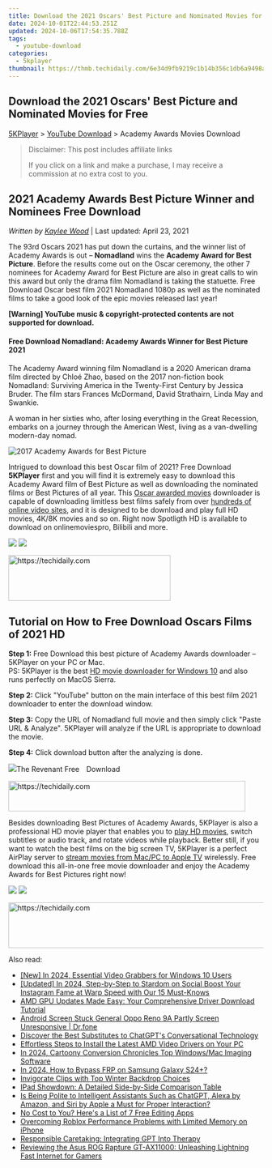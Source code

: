 ```yaml
---
title: Download the 2021 Oscars' Best Picture and Nominated Movies for Free
date: 2024-10-01T22:44:53.251Z
updated: 2024-10-06T17:54:35.788Z
tags:
  - youtube-download
categories:
  - 5kplayer
thumbnail: https://thmb.techidaily.com/6e34d9fb9219c1b14b356c1db6a9498a7ed2cc88e1f185620d446a2907ce8d78.png
---
```


## Download the 2021 Oscars' Best Picture and Nominated Movies for Free

[5KPlayer](https://tools.techidaily.com/5kplayer/products/) \> [YouTube Download](https://tools.techidaily.com/5kplayer/youtube-download/) \> Academy Awards Movies Download

>  Disclaimer: This post includes affiliate links
>
>  If you click on a link and make a purchase, I may receive a commission at no extra cost to you.
>

## 2021 Academy Awards Best Picture Winner and Nominees Free Download

 _Written by [Kaylee Wood](https://www.quora.com/profile/Amanda-Hu-21)_ | Last updated: April 23, 2021 

The 93rd Oscars 2021 has put down the curtains, and the winner list of Academy Awards is out – **Nomadland** wins the **Academy Award for Best Picture**. Before the results come out on the Oscar ceremony, the other 7 nominees for Academy Award for Best Picture are also in great calls to win this award but only the drama film Nomadland is taking the statuette. Free Download Oscar best film 2021 Nomadland 1080p as well as the nominated films to take a good look of the epic movies released last year! 

**\[Warning\] YouTube music & copyright-protected contents are not supported for download.**

#### **Free Download Nomadland: Academy Awards Winner for Best Picture 2021**

The Academy Award winning film Nomadland is a 2020 American drama film directed by Chloé Zhao, based on the 2017 non-fiction book Nomadland: Surviving America in the Twenty-First Century by Jessica Bruder. The film stars Frances McDormand, David Strathairn, Linda May and Swankie. 

A woman in her sixties who, after losing everything in the Great Recession, embarks on a journey through the American West, living as a van-dwelling modern-day nomad.

![2017 Academy Awards for Best Picture](https://www.winxdvd.com/resource/pics/nomadland.jpg) 

Intrigued to download this best Oscar film of 2021? Free Download **5KPlayer** first and you will find it is extremely easy to download this Academy Award film of Best Picture as well as downloading the nominated films or Best Pictures of all year. This [Oscar awarded movies](https://tools.techidaily.com/macxdvd/products/) downloader is capable of downloading limitless best films safely from over [hundreds of online video sites](https://tools.techidaily.com/5kplayer/youtube-download/), and it is designed to be download and play full HD movies, 4K/8K movies and so on. Right now Spotligth HD is available to download on onlinemoviespro, Bilibili and more. 

[![](https://www.5kplayer.com/youtube-download/../button/freedownwhitewin.png)](https://tools.techidaily.com/5kplayer/products/) [![](https://www.5kplayer.com/youtube-download/../button/freedownbackmac.png)](https://tools.techidaily.com/5kplayer/products/) 

<!-- affiliate ads begin -->
<a href="https://bluettius.sjv.io/c/5597632/2139113/17108" target="_top" id="2139113">
  <img src="//a.impactradius-go.com/display-ad/17108-2139113" border="0" alt="https://techidaily.com" width="320" height="90"/>
</a>
<img height="0" width="0" src="https://bluettius.sjv.io/i/5597632/2139113/17108" style="position:absolute;visibility:hidden;" border="0" />
<!-- affiliate ads end -->

##  Tutorial on How to Free Download Oscars Films of 2021 HD

**Step 1:** Free Download this best picture of Academy Awards downloader – 5KPlayer on your PC or Mac.  
 PS: 5KPlayer is the best [HD movie downloader for Windows 10](https://tools.techidaily.com/5kplayer/youtube-download/) and also runs perfectly on MacOS Sierra. 

**Step 2:**  Click "YouTube" button on the main interface of this best film 2021 downloader to enter the download window. 

**Step 3:** Copy the URL of Nomadland full movie and then simply click "Paste URL & Analyze". 5KPlayer will analyze if the URL is appropriate to download the movie. 

**Step 4:** Click download button after the analyzing is done. 

![The Revenant Free　Download](https://www.5kplayer.com/youtube-download/img/download-the-revenant.jpg)

<!-- affiliate ads begin -->
<a href="https://bluettius.sjv.io/c/5597632/2139114/17108" target="_top" id="2139114">
  <img src="//a.impactradius-go.com/display-ad/17108-2139114" border="0" alt="https://techidaily.com" width="468" height="60"/>
</a>
<img height="0" width="0" src="https://bluettius.sjv.io/i/5597632/2139114/17108" style="position:absolute;visibility:hidden;" border="0" />
<!-- affiliate ads end -->

Besides downloading Best Pictures of Academy Awards, 5KPlayer is also a professional HD movie player that enables you to [play HD movies](https://tools.techidaily.com/5kplayer/video-music-player/), switch subtitles or audio track, and rotate videos while playback. Better still, if you want to watch the best films on the big screen TV, 5KPlayer is a perfect AirPlay server to [stream movies from Mac/PC to Apple TV](https://tools.techidaily.com/5kplayer/airplay/) wirelessly. Free download this all-in-one free movie downloader and enjoy the Academy Awards for Best Pictures right now! 

[![](https://www.5kplayer.com/youtube-download/../button/freedownwhitewin.png)](https://tools.techidaily.com/5kplayer/products/) [![](https://www.5kplayer.com/youtube-download/../button/freedownbackmac.png)](https://tools.techidaily.com/5kplayer/products/)

<!-- affiliate ads begin -->
<a href="https://ephamedtechinc.pxf.io/c/5597632/2126492/26400" target="_top" id="2126492">
  <img src="//a.impactradius-go.com/display-ad/26400-2126492" border="0" alt="https://techidaily.com" width="640" height="90"/>
</a>
<img height="0" width="0" src="https://ephamedtechinc.pxf.io/i/5597632/2126492/26400" style="position:absolute;visibility:hidden;" border="0" />
<!-- affiliate ads end -->

<ins class="adsbygoogle"
     style="display:block"
     data-ad-format="autorelaxed"
     data-ad-client="ca-pub-7571918770474297"
     data-ad-slot="1223367746"></ins>

<ins class="adsbygoogle"
     style="display:block"
     data-ad-client="ca-pub-7571918770474297"
     data-ad-slot="8358498916"
     data-ad-format="auto"
     data-full-width-responsive="true"></ins>

<span class="atpl-alsoreadstyle">Also read:</span>
<div><ul>
<li><a href="https://screen-capture.techidaily.com/new-in-2024-essential-video-grabbers-for-windows-10-users/"><u>[New] In 2024, Essential Video Grabbers for Windows 10 Users</u></a></li>
<li><a href="https://instagram-video-recordings.techidaily.com/updated-in-2024-step-by-step-to-stardom-on-social-boost-your-instagram-fame-at-warp-speed-with-our-15-must-knows/"><u>[Updated] In 2024, Step-by-Step to Stardom on Social Boost Your Instagram Fame at Warp Speed with Our 15 Must-Knows</u></a></li>
<li><a href="https://hardware-updates.techidaily.com/amd-gpu-updates-made-easy-your-comprehensive-driver-download-tutorial/"><u>AMD GPU Updates Made Easy: Your Comprehensive Driver Download Tutorial</u></a></li>
<li><a href="https://howto.techidaily.com/android-screen-stuck-general-oppo-reno-9a-partly-screen-unresponsive-drfone-by-drfone-fix-android-problems-fix-android-problems/"><u>Android Screen Stuck General Oppo Reno 9A Partly Screen Unresponsive | Dr.fone</u></a></li>
<li><a href="https://youtube-video-recordings.techidaily.com/discover-the-best-substitutes-to-chatgpts-conversational-technology/"><u>Discover the Best Substitutes to ChatGPT's Conversational Technology</u></a></li>
<li><a href="https://win-dash.techidaily.com/effortless-steps-to-install-the-latest-amd-video-drivers-on-your-pc/"><u>Effortless Steps to Install the Latest AMD Video Drivers on Your PC</u></a></li>
<li><a href="https://extra-resources.techidaily.com/in-2024-cartoony-conversion-chronicles-top-windowsmac-imaging-software/"><u>In 2024, Cartoony Conversion Chronicles Top Windows/Mac Imaging Software</u></a></li>
<li><a href="https://android-frp.techidaily.com/in-2024-how-to-bypass-frp-on-samsung-galaxy-s24plus-by-drfone-android/"><u>In 2024, How to Bypass FRP on Samsung Galaxy S24+?</u></a></li>
<li><a href="https://youtube-video-recordings.techidaily.com/invigorate-clips-with-top-winter-backdrop-choices/"><u>Invigorate Clips with Top Winter Backdrop Choices</u></a></li>
<li><a href="https://buynow-reviews.techidaily.com/ipad-showdown-a-detailed-side-by-side-comparison-table/"><u>IPad Showdown: A Detailed Side-by-Side Comparison Table</u></a></li>
<li><a href="https://youtube-video-recordings.techidaily.com/is-being-polite-to-intelligent-assistants-such-as-chatgpt-alexa-by-amazon-and-siri-by-apple-a-must-for-proper-interaction/"><u>Is Being Polite to Intelligent Assistants Such as ChatGPT, Alexa by Amazon, and Siri by Apple a Must for Proper Interaction?</u></a></li>
<li><a href="https://youtube-video-recordings.techidaily.com/no-cost-to-you-heres-a-list-of-7-free-editing-apps/"><u>No Cost to You? Here's a List of 7 Free Editing Apps</u></a></li>
<li><a href="https://youtube-video-recordings.techidaily.com/overcoming-roblox-performance-problems-with-limited-memory-on-iphone/"><u>Overcoming Roblox Performance Problems with Limited Memory on iPhone</u></a></li>
<li><a href="https://tech-revival.techidaily.com/responsible-caretaking-integrating-gpt-into-therapy/"><u>Responsible Caretaking: Integrating GPT Into Therapy</u></a></li>
<li><a href="https://youtube-video-recordings.techidaily.com/reviewing-the-asus-rog-rapture-gt-ax11000-unleashing-lightning-fast-internet-for-gamers/"><u>Reviewing the Asus ROG Rapture GT-AX11000: Unleashing Lightning Fast Internet for Gamers</u></a></li>
</ul></div>

